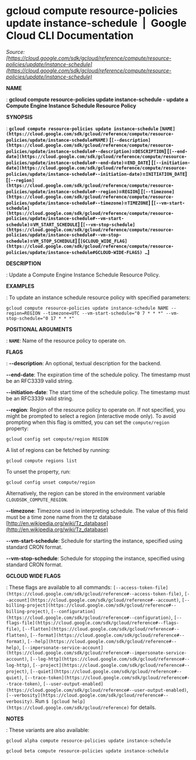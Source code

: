 # gcloud compute resource-policies update instance-schedule  |  Google Cloud CLI Documentation

*Source: [https://cloud.google.com/sdk/gcloud/reference/compute/resource-policies/update/instance-schedule](https://cloud.google.com/sdk/gcloud/reference/compute/resource-policies/update/instance-schedule)*

**NAME**

: **gcloud compute resource-policies update instance-schedule - update a Compute Engine Instance Schedule Resource Policy**

**SYNOPSIS**

: **`gcloud compute resource-policies update instance-schedule` `[NAME](https://cloud.google.com/sdk/gcloud/reference/compute/resource-policies/update/instance-schedule#NAME)` [`[--description](https://cloud.google.com/sdk/gcloud/reference/compute/resource-policies/update/instance-schedule#--description)`=`DESCRIPTION`] [`[--end-date](https://cloud.google.com/sdk/gcloud/reference/compute/resource-policies/update/instance-schedule#--end-date)`=`END_DATE`] [`[--initiation-date](https://cloud.google.com/sdk/gcloud/reference/compute/resource-policies/update/instance-schedule#--initiation-date)`=`INITIATION_DATE`] [`[--region](https://cloud.google.com/sdk/gcloud/reference/compute/resource-policies/update/instance-schedule#--region)`=`REGION`] [`[--timezone](https://cloud.google.com/sdk/gcloud/reference/compute/resource-policies/update/instance-schedule#--timezone)`=`TIMEZONE`] [`[--vm-start-schedule](https://cloud.google.com/sdk/gcloud/reference/compute/resource-policies/update/instance-schedule#--vm-start-schedule)`=`VM_START_SCHEDULE`] [`[--vm-stop-schedule](https://cloud.google.com/sdk/gcloud/reference/compute/resource-policies/update/instance-schedule#--vm-stop-schedule)`=`VM_STOP_SCHEDULE`] [`[GCLOUD_WIDE_FLAG](https://cloud.google.com/sdk/gcloud/reference/compute/resource-policies/update/instance-schedule#GCLOUD-WIDE-FLAGS) …`]**

**DESCRIPTION**

: Update a Compute Engine Instance Schedule Resource Policy.

**EXAMPLES**

: To update an instance schedule resource policy with specified parameters:

```
gcloud compute resource-policies update instance-schedule NAME --region=REGION --timezone=UTC --vm-start-schedule="0 7 * * *" --vm-stop-schedule="0 17 * * *"
```

**POSITIONAL ARGUMENTS**

: **`NAME`**:
Name of the resource policy to operate on.

**FLAGS**

: **--description**:
An optional, textual description for the backend.

**--end-date**:
The expiration time of the schedule policy. The timestamp must be an RFC3339
valid string.

**--initiation-date**:
The start time of the schedule policy. The timestamp must be an RFC3339 valid
string.

**--region**:
Region of the resource policy to operate on. If not specified, you might be
prompted to select a region (interactive mode only).
To avoid prompting when this flag is omitted, you can set the
``compute/region`` property:

```
gcloud config set compute/region REGION
```

A list of regions can be fetched by running:

```
gcloud compute regions list
```

To unset the property, run:

```
gcloud config unset compute/region
```

Alternatively, the region can be stored in the environment variable
``CLOUDSDK_COMPUTE_REGION``.

**--timezone**:
Timezone used in interpreting schedule. The value of this field must be a time
zone name from the tz database [http://en.wikipedia.org/wiki/Tz_database](http://en.wikipedia.org/wiki/Tz_database)

**--vm-start-schedule**:
Schedule for starting the instance, specified using standard CRON format.

**--vm-stop-schedule**:
Schedule for stopping the instance, specified using standard CRON format.

**GCLOUD WIDE FLAGS**

: These flags are available to all commands: `[--access-token-file](https://cloud.google.com/sdk/gcloud/reference#--access-token-file)`,
`[--account](https://cloud.google.com/sdk/gcloud/reference#--account)`, `[--billing-project](https://cloud.google.com/sdk/gcloud/reference#--billing-project)`,
`[--configuration](https://cloud.google.com/sdk/gcloud/reference#--configuration)`,
`[--flags-file](https://cloud.google.com/sdk/gcloud/reference#--flags-file)`,
`[--flatten](https://cloud.google.com/sdk/gcloud/reference#--flatten)`, `[--format](https://cloud.google.com/sdk/gcloud/reference#--format)`, `[--help](https://cloud.google.com/sdk/gcloud/reference#--help)`, `[--impersonate-service-account](https://cloud.google.com/sdk/gcloud/reference#--impersonate-service-account)`,
`[--log-http](https://cloud.google.com/sdk/gcloud/reference#--log-http)`,
`[--project](https://cloud.google.com/sdk/gcloud/reference#--project)`, `[--quiet](https://cloud.google.com/sdk/gcloud/reference#--quiet)`, `[--trace-token](https://cloud.google.com/sdk/gcloud/reference#--trace-token)`, `[--user-output-enabled](https://cloud.google.com/sdk/gcloud/reference#--user-output-enabled)`,
`[--verbosity](https://cloud.google.com/sdk/gcloud/reference#--verbosity)`.
Run `$ [gcloud help](https://cloud.google.com/sdk/gcloud/reference)` for details.

**NOTES**

: These variants are also available:

```
gcloud alpha compute resource-policies update instance-schedule
```

```
gcloud beta compute resource-policies update instance-schedule
```
